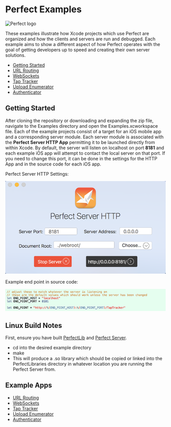 # Perfect Examples
![Perfect logo](https://www.perfect.org/images/icon_128x128.png)

These examples illustrate how Xcode projects which use Perfect are organized and how the clients and servers are run and debugged. Each example aims to show a different aspect of how Perfect operates with the goal of getting developers up to speed and creating their own server solutions.

* [Getting Started](#getting-started)
* [URL Routing](Sources/URL%20Routing/#url-routing)
* [WebSockets](Sources/WebSockets%20Server/#websockets-server)
* [Tap Tracker](Sources/Tap%20Tracker/#tap-tracker)
* [Upload Enumerator](Sources/Upload%20Enumerator/#upload-enumerator)
* [Authenticator](Sources/Authenticator/#authenticator)

## Getting Started
After cloning the repository or downloading and expanding the zip file, navigate to the Examples directory and open the Examples.xcworkspace file. Each of the example projects consist of a target for an iOS mobile app and a corresponding server module. Each server module is associated with the **Perfect Server HTTP App** permitting it to be launched directly from within Xcode. By default, the server will listen on localhost on port **8181** and each example iOS app will attempt to contact the local server on that port. If you need to change this port, it can be done in the settings for the HTTP App and in the source code for each iOS app.

Perfect Server HTTP Settings:

![Dev HTTP Window](SiteAssets/perfect_dev_http_window.png)

Example end point in source code:

![End Point Edit](SiteAssets/end_point_edit.png)

## Linux Build Notes
First, ensure you have built [PerfectLib](../PerfectLib/#perfectlib) and [Perfect Server](../PerfectServer/#perfectserver).

* cd into the desired example directory
* make
* This will produce a .so library which should be copied or linked into the PerfectLibraries directory in whatever location you are running the Perfect Server from.

## Example Apps
* [URL Routing](Sources/URL%20Routing/#url-routing)
* [WebSockets](Sources/WebSockets%20Server/#websockets-server)
* [Tap Tracker](Sources/Tap%20Tracker/#tap-tracker)
* [Upload Enumerator](Sources/Upload%20Enumerator/#upload-enumerator)
* [Authenticator](Sources/Authenticator/#authenticator)
